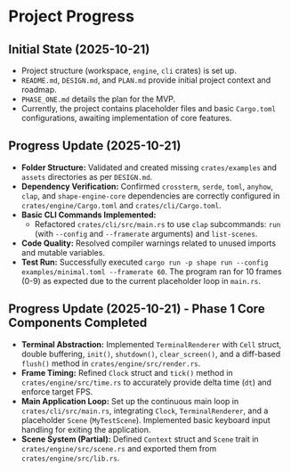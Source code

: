# Project Progress

## Initial State (2025-10-21)

*   Project structure (workspace, `engine`, `cli` crates) is set up.
*   `README.md`, `DESIGN.md`, and `PLAN.md` provide initial project context and roadmap.
*   `PHASE_ONE.md` details the plan for the MVP.
*   Currently, the project contains placeholder files and basic `Cargo.toml` configurations, awaiting implementation of core features.

## Progress Update (2025-10-21)

*   **Folder Structure:** Validated and created missing `crates/examples` and `assets` directories as per `DESIGN.md`.
*   **Dependency Verification:** Confirmed `crossterm`, `serde`, `toml`, `anyhow`, `clap`, and `shape-engine-core` dependencies are correctly configured in `crates/engine/Cargo.toml` and `crates/cli/Cargo.toml`.
*   **Basic CLI Commands Implemented:**
    *   Refactored `crates/cli/src/main.rs` to use `clap` subcommands: `run` (with `--config` and `--framerate` arguments) and `list-scenes`.
*   **Code Quality:** Resolved compiler warnings related to unused imports and mutable variables.
*   **Test Run:** Successfully executed `cargo run -p shape run --config examples/minimal.toml --framerate 60`. The program ran for 10 frames (0-9) as expected due to the current placeholder loop in `main.rs`.

## Progress Update (2025-10-21) - Phase 1 Core Components Completed

*   **Terminal Abstraction:** Implemented `TerminalRenderer` with `Cell` struct, double buffering, `init()`, `shutdown()`, `clear_screen()`, and a diff-based `flush()` method in `crates/engine/src/render.rs`.
*   **Frame Timing:** Refined `Clock` struct and `tick()` method in `crates/engine/src/time.rs` to accurately provide delta time (`dt`) and enforce target FPS.
*   **Main Application Loop:** Set up the continuous main loop in `crates/cli/src/main.rs`, integrating `Clock`, `TerminalRenderer`, and a placeholder `Scene` (`MyTestScene`). Implemented basic keyboard input handling for exiting the application.
*   **Scene System (Partial):** Defined `Context` struct and `Scene` trait in `crates/engine/src/scene.rs` and exported them from `crates/engine/src/lib.rs`.